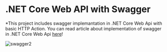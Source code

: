 # .NET Core Web API with Swagger

*This project includes swagger implemantation in .NET Core Web Api with basic HTTP Action. You can read article about implementation of swagger in .NET Core Web Api <a href="">here</a>!

![swagger2](https://user-images.githubusercontent.com/30695695/93746514-e544a400-fbfd-11ea-9404-91c5c509fecf.png)

